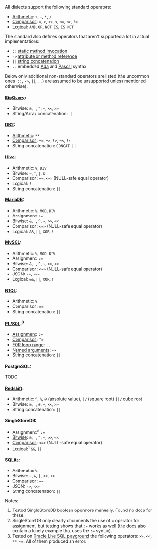 All dialects support the following standard operators:

- [Arithmetic][sql-math]: `+`, `-`, `*`, `/`
- [Comparison][sql-comp]: `=`, `>`, `>=`, `<`, `<=`, `<>`, `!=`
- [Logical][sql-bool]: `AND`, `OR`, `NOT`, `IS`, `IS NOT`

The standard also defines operators that aren't supported a lot in actual implementations:

- `::` [static method invocation][]
- `->` [attribute or method reference][]
- `||` [string concatenation][]
- `..` embedded [Ada][] and [Pascal][] syntax

Below only additional non-standard operators are listed (the uncommon ones (`::`, `->`, `||`, `..`) are assumed to be unsupported unless mentioned otherwise):

#### [BigQuery](https://cloud.google.com/bigquery/docs/reference/standard-sql/operators):

- Bitwise: `&`, `|`, `^`, `~`, `<<`, `>>`
- String/Array concatenation: `||`

#### [DB2](https://www.ibm.com/docs/en/i/7.2?topic=le-expressions):

- [Arithmetic][db2-math]: `**`
- [Comparison][db2-comp]: `¬=`, `¬>`, `!>`, `¬<`, `!<`
- String concatenation: `CONCAT`, `||`

#### [Hive](https://cwiki.apache.org/confluence/display/Hive/LanguageManual+UDF):

- Arithmetic: `%`, `DIV`
- Bitwise: `~`, `^`, `|`, `&`
- Comparison: `==`, `<=>` (NULL-safe equal operator)
- Logical: `!`
- String concatenation: `||`

#### [MariaDB][]:

- Arithmetic: `%`, `MOD`, `DIV`
- Assignment: `:=`
- Bitwise: `&`, `|`, `^`, `~`, `>>`, `<<`
- Comparison: `<=>` (NULL-safe equal operator)
- Logical: `&&`, `||`, `XOR`, `!`

#### [MySQL][]:

- Arithmetic: `%`, `MOD`, `DIV`
- Assignment: `:=`
- Bitwise: `&`, `|`, `^`, `~`, `>>`, `<<`
- Comparison: `<=>` (NULL-safe equal operator)
- JSON: `->`, `->>`
- Logical: `&&`, `||`, `XOR`, `!`

#### [N1QL](https://docs.couchbase.com/server/current/n1ql/n1ql-language-reference/operators.html):

- Arithmetic: `%`
- Comparison: `==`
- String concatenation: `||`

#### [PL/SQL](https://docs.oracle.com/database/121/SQLRF/operators.htm):<sup>3</sup>

- [Assignment][plsql-var]: `:=`
- [Comparison][plsql-comp]: `^=`
- [FOR loop range][plsql-for]: `..`
- [Named arguments][plsql-arg]: `=>`
- String concatenation: `||`

#### PostgreSQL:

TODO

#### [Redshift](https://docs.aws.amazon.com/redshift/latest/dg/r_compound_expressions.html):

- Arithmetic: `^`, `%`, `@` (absolute value), `|/` (square root) `||/` cube root
- Bitwise: `&`, `|`, `#`, `~`, `<<`, `>>`
- String concatenation: `||`

#### SingleStoreDB:

- [Assignment][ssdb-var]:<sup>2</sup> `:=`
- [Bitwise][ssdb-bit]: `&`, `|`, `^`, `~`, `>>`, `<<`
- [Comparison][ssdb-comp]: `<=>` (NULL-safe equal operator)
- Logical:<sup>1</sup> `&&`, `||`

#### [SQLite][]:

- Arithmetic: `%`
- Bitwise: `~`, `&`, `|`, `<<`, `>>`
- Comparison: `==`
- JSON: `->`, `->>`
- String concatenation: `||`

Notes:

1. Tested SingleStoreDB boolean operators manually. Found no docs for these.
2. SingleStoreDB only clearly documents the use of `=` operator for assignment, but testing shows that `:=` works as well (the docs also contain a lonely example that uses the `:=` syntax).
3. Tested on [Oracle Live SQL playground](https://livesql.oracle.com/apex/f?p=590:1:5443282639708::NO:RP::) the following operators: `>>`, `<<`, `**`, `~=`. All of them produced an error.

[sql-comp]: https://jakewheat.github.io/sql-overview/sql-2008-foundation-grammar.html#comp-op
[sql-bool]: https://jakewheat.github.io/sql-overview/sql-2008-foundation-grammar.html#boolean-value-expression
[sql-math]: https://jakewheat.github.io/sql-overview/sql-2008-foundation-grammar.html#numeric-value-expression
[static method invocation]: https://jakewheat.github.io/sql-overview/sql-2008-foundation-grammar.html#_6_17_static_method_invocation
[attribute or method reference]: https://jakewheat.github.io/sql-overview/sql-2008-foundation-grammar.html#_6_19_attribute_or_method_reference
[ada]: https://jakewheat.github.io/sql-overview/sql-2008-foundation-grammar.html#_21_3_embedded_sql_ada_program
[pascal]: https://jakewheat.github.io/sql-overview/sql-2008-foundation-grammar.html#_21_8_embedded_sql_pascal_program
[string concatenation]: https://jakewheat.github.io/sql-overview/sql-2008-foundation-grammar.html#_6_28_string_value_expression
[db2-math]: https://www.ibm.com/docs/en/i/7.2?topic=clause-expressions-in-where
[db2-comp]: https://www.ibm.com/docs/en/i/7.2?topic=clause-comparison-operators
[mariadb]: https://mariadb.com/kb/en/operators/
[mysql]: https://dev.mysql.com/doc/refman/8.0/en/non-typed-operators.html
[plsql-comp]: https://docs.oracle.com/database/121/SQLRF/conditions002.htm
[plsql-arg]: https://docs.oracle.com/database/121/SQLRF/expressions008.htm
[plsql-var]: https://docs.oracle.com/cd/B19306_01/appdev.102/b14261/fundamentals.htm
[plsql-for]: https://docs.oracle.com/en/database/oracle/oracle-database/19/lnpls/FOR-LOOP-statement.html
[ssdb-comp]: https://docs.singlestore.com/managed-service/en/reference/sql-reference/comparison-operators-and-functions.html
[ssdb-bit]: https://docs.singlestore.com/managed-service/en/reference/sql-reference/numeric-functions/bitwise-and----.html
[ssdb-var]: https://docs.singlestore.com/managed-service/en/reference/sql-reference/user-defined-variables/set.html
[sqlite]: https://www.sqlite.org/lang_expr.html#operators_and_parse_affecting_attributes
